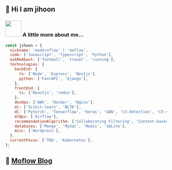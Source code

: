 ## 👋 Hi I am jihoon

### <img src="https://media.giphy.com/media/VgCDAzcKvsR6OM0uWg/giphy.gif" width="50"> A little more about me...

```javascript
const jihoon = {
  nickname: 'modernflow' | 'moflow',
  code: ['Javascript', 'Typescript', 'Python'],
  askMeAbout: ['football', 'travel', 'running'],
  technologies: {
    backEnd: {
      ts: ['Node', 'Express', 'Nestjs'],
      python: ['FastAPI', 'Django'],
    },
    frontEnd: {
      ts: ['Reactjs', 'redux'],
    },
    devOps: ['AWS', 'Docker', 'Nginx'],
    ml: ['Scikit-learn', 'NLTK'],
    dl: ['Pytorch', 'Tensorflow', 'Keras', 'GAN', 'CV-detection', 'CV-segmentation'],
    mlOps: ['Airflow'],
    recommendationAlgorithm: ['Collaborating Filtering', 'Content-based Filtering'],
    databases: ['Mongo', 'MySql', 'Redis', 'SQLite'],
    misc: ['Wordpress'],
  },
  currentFocus: ['TDD', 'Kubernetes'],
};
```

## :green_book: [Moflow Blog](https://modernflow.tistory.com/)
